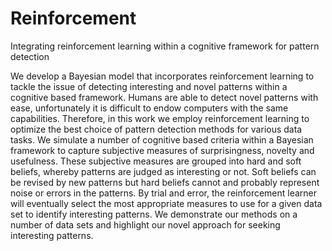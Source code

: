 # Reinforcement
Integrating reinforcement learning within a cognitive framework for pattern detection

We develop a Bayesian model that incorporates reinforcement learning to tackle the issue of detecting interesting and novel patterns within a cognitive based framework. Humans are able to detect novel patterns with ease, unfortunately it is difficult to endow computers with the same capabilities. Therefore, in this work we employ reinforcement learning to optimize the best choice of pattern detection methods for various data tasks. We simulate a number of cognitive based criteria within a Bayesian framework to capture subjective measures of surprisingness, novelty and usefulness. These subjective measures are grouped into hard and soft beliefs, whereby patterns are judged as interesting or not. Soft beliefs can be revised by new patterns but hard beliefs cannot and probably represent noise or errors in the patterns.   By trial and error, the reinforcement learner will eventually select the most appropriate measures to use for a given data set to identify interesting patterns. We demonstrate our methods on a number of data sets and highlight our novel approach for seeking interesting patterns.
